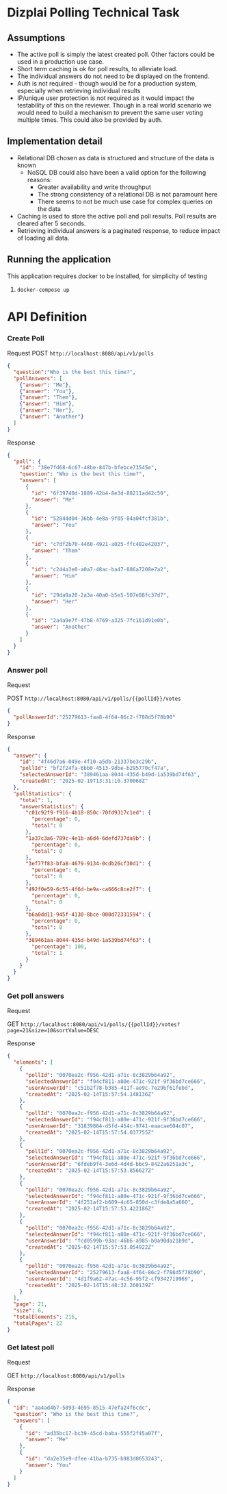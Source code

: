 # Dizplai Polling Technical Task

## Assumptions
* The active poll is simply the latest created poll. Other factors could be used in a production use case.
* Short term caching is ok for poll results, to alleviate load.
* The individual answers do not need to be displayed on the frontend.
* Auth is not required - though would be for a production system, especially when retrieving individual results
* IP/unique user protection is not required as it would impact the testability of this on the reviewer. Though in a real world scenario we would need to build a mechanism to prevent the same user voting multiple times. This could also be provided by auth. 

## Implementation detail
* Relational DB chosen as data is structured and structure of the data is known
  * NoSQL DB could also have been a valid option for the following reasons: 
    * Greater availability and write throughput
    * The strong consistency of a relational DB is not paramount here
    * There seems to not be much use case for complex queries on the data
* Caching is used to store the active poll and poll results. Poll results are cleared after 5 seconds.
* Retrieving individual answers is a paginated response, to reduce impact of loading all data.

## Running the application
This application requires docker to be installed, for simplicity of testing
1. `docker-compose up`

# API Definition
### Create Poll
Request
POST `http://localhost:8080/api/v1/polls`
```json
{
  "question":"Who is the best this time?",
  "pollAnswers": [
    {"answer": "Me"},
    {"answer": "You"},
    {"answer": "Them"},
    {"answer": "Him"},
    {"answer": "Her"},
    {"answer": "Another"}
  ]
}
```
Response
```json
{
  "poll": {
    "id": "38e7fd68-6c67-48be-847b-bfebce73545e",
    "question": "Who is the best this time?",
    "answers": [
      {
        "id": "6f39740d-1889-42b4-8e3d-88211ad42c50",
        "answer": "Me"
      },
      {
        "id": "52844d04-36bb-4e8a-9f05-84a04fcf381b",
        "answer": "You"
      },
      {
        "id": "c7df2b70-4460-4921-a025-ffc482e42037",
        "answer": "Them"
      },
      {
        "id": "c244a3e0-a0a7-48ac-ba47-886a7208e7a2",
        "answer": "Him"
      },
      {
        "id": "29da9a20-2a3a-40a0-b5e5-507e88fc37d7",
        "answer": "Her"
      },
      {
        "id": "2a4a9e7f-47b8-4769-a325-7fc161d91e0b",
        "answer": "Another"
      }
    ]
  }
}
```

### Answer poll
Request

POST `http://localhost:8080/api/v1/polls/{{pollId}}/votes`
```json
{
  "pollAnswerId":"25279613-faa8-4f64-86c2-f788d5f78b90"
}
```

Response
```json
{
  "answer": {
    "id": "4f46d7a6-049e-4f10-a5db-21337be3c29b",
    "pollId": "bf2f24fa-6bb0-4513-9dbe-b295770cf47a",
    "selectedAnswerId": "389461aa-8044-435d-b49d-1a539bd74f63",
    "createdAt": "2025-02-19T13:31:10.370068Z"
  },
  "pollStatistics": {
    "total": 1,
    "answerStatistics": {
      "c01c92f9-f916-4b18-850c-70fd9317c1ed": {
        "percentage": 0,
        "total": 0
      },
      "1a37c3a6-789c-4e1b-a6d4-6defd737da9b": {
        "percentage": 0,
        "total": 0
      },
      "3ef77f83-bfa8-4679-9134-0cdb26cf30d1": {
        "percentage": 0,
        "total": 0
      },
      "492f0e59-6c55-4f6d-be9a-ca666c8ce2f7": {
        "percentage": 0,
        "total": 0
      },
      "b6a0dd11-945f-4130-8bce-000d72331594": {
        "percentage": 0,
        "total": 0
      },
      "389461aa-8044-435d-b49d-1a539bd74f63": {
        "percentage": 100,
        "total": 1
      }
    }
  }
}
```

### Get poll answers
Request

GET `http://localhost:8080/api/v1/polls/{{pollId}}/votes?page=21&size=10&sortValue=DESC`

Response
```json
{
  "elements": [
    {
      "pollId": "0070ea2c-f956-42d1-a71c-8c3829b64a92",
      "selectedAnswerId": "f94cf811-a80e-471c-921f-9f36bd7ce666",
      "userAnswerId": "c51b2f78-b385-411f-ae9c-7e29bf61febd",
      "createdAt": "2025-02-14T15:57:54.148136Z"
    },
    {
      "pollId": "0070ea2c-f956-42d1-a71c-8c3829b64a92",
      "selectedAnswerId": "f94cf811-a80e-471c-921f-9f36bd7ce666",
      "userAnswerId": "31839864-d5fd-454c-9741-eaacae604c07",
      "createdAt": "2025-02-14T15:57:54.037755Z"
    },
    {
      "pollId": "0070ea2c-f956-42d1-a71c-8c3829b64a92",
      "selectedAnswerId": "f94cf811-a80e-471c-921f-9f36bd7ce666",
      "userAnswerId": "6fdeb9f4-3e6d-4d4d-bbc9-8422a6251a3c",
      "createdAt": "2025-02-14T15:57:53.856627Z"
    },
    {
      "pollId": "0070ea2c-f956-42d1-a71c-8c3829b64a92",
      "selectedAnswerId": "f94cf811-a80e-471c-921f-9f36bd7ce666",
      "userAnswerId": "4f251af2-b609-4c65-850d-c3fde8a5a660",
      "createdAt": "2025-02-14T15:57:53.422186Z"
    },
    {
      "pollId": "0070ea2c-f956-42d1-a71c-8c3829b64a92",
      "selectedAnswerId": "f94cf811-a80e-471c-921f-9f36bd7ce666",
      "userAnswerId": "fcd0599b-93ac-46b6-a985-b0a90da21b9d",
      "createdAt": "2025-02-14T15:57:53.054922Z"
    },
    {
      "pollId": "0070ea2c-f956-42d1-a71c-8c3829b64a92",
      "selectedAnswerId": "25279613-faa8-4f64-86c2-f788d5f78b90",
      "userAnswerId": "4d1f9a62-47ac-4c56-95f2-cf9342719969",
      "createdAt": "2025-02-14T15:48:32.260139Z"
    }
  ],
  "page": 21,
  "size": 6,
  "totalElements": 216,
  "totalPages": 22
}
```

### Get latest poll
Request

GET `http://localhost:8080/api/v1/polls`

Response
```json
{
  "id": "aa4ad4b7-5893-4695-8515-47efa24f6cdc",
  "question": "Who is the best this time?",
  "answers": [
    {
      "id": "ad35bc17-bc39-45cd-baba-555f2f45a07f",
      "answer": "Me"
    },
    {
      "id": "da2e35e9-dfee-41ba-b735-b983d0653243",
      "answer": "You"
    }
  ]
}
```
